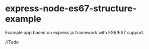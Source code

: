 # express-node-es67-structure-example
Example app based on express.js framework with ES6/ES7 support.

//Todo
